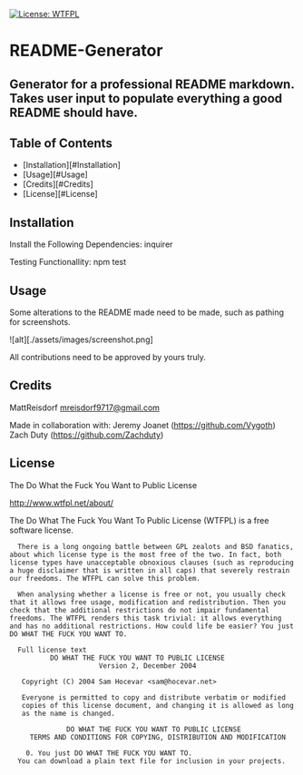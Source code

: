 [![License: WTFPL](https://img.shields.io/badge/License-WTFPL-brightgreen.svg)](http://www.wtfpl.net/about/)
# README-Generator

## Generator for a professional README markdown. Takes user input to populate everything a good README should have.


## Table of Contents

- [Installation][#Installation]
- [Usage][#Usage]
- [Credits][#Credits]
- [License][#License]

## Installation

Install the Following Dependencies:
inquirer

Testing Functionallity:
npm test

## Usage

Some alterations to the README made need to be made, such as pathing for screenshots.

![alt][./assets/images/screenshot.png]

All contributions need to be approved by yours truly.

## Credits

MattReisdorf
mreisdorf9717@gmail.com

Made in collaboration with:
Jeremy Joanet (https://github.com/Vygoth)
Zach Duty (https://github.com/Zachduty)

## License

The Do What the Fuck You Want to Public License

http://www.wtfpl.net/about/

The Do What The Fuck You Want To Public License (WTFPL) is a free software license.

      There is a long ongoing battle between GPL zealots and BSD fanatics, about which license type is the most free of the two. In fact, both license types have unacceptable obnoxious clauses (such as reproducing a huge disclaimer that is written in all caps) that severely restrain our freedoms. The WTFPL can solve this problem.
      
      When analysing whether a license is free or not, you usually check that it allows free usage, modification and redistribution. Then you check that the additional restrictions do not impair fundamental freedoms. The WTFPL renders this task trivial: it allows everything and has no additional restrictions. How could life be easier? You just DO WHAT THE FUCK YOU WANT TO.
      
      Full license text
              DO WHAT THE FUCK YOU WANT TO PUBLIC LICENSE 
                          Version 2, December 2004 
      
       Copyright (C) 2004 Sam Hocevar <sam@hocevar.net> 
      
       Everyone is permitted to copy and distribute verbatim or modified 
       copies of this license document, and changing it is allowed as long 
       as the name is changed. 
      
                  DO WHAT THE FUCK YOU WANT TO PUBLIC LICENSE 
         TERMS AND CONDITIONS FOR COPYING, DISTRIBUTION AND MODIFICATION 
      
        0. You just DO WHAT THE FUCK YOU WANT TO.
      You can download a plain text file for inclusion in your projects.

